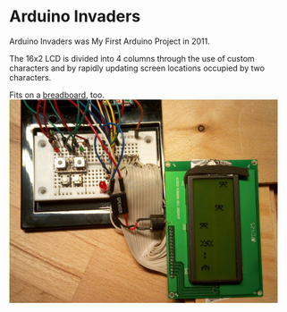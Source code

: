 Arduino Invaders
================

Arduino Invaders was My First Arduino Project in 2011.

The 16x2 LCD is divided into 4 columns through the use of custom characters 
and by rapidly updating screen locations occupied by two characters.

Fits on a [breadboard](https://twitter.com/packbart/status/131680825317130240), too.
[<img src="arduinoInvaders_smaller.jpg" alt="*pew* *pew* *pew*" title="*pew* *pew* *pew*" align="left" />](arduinoInvaders.jpg)
